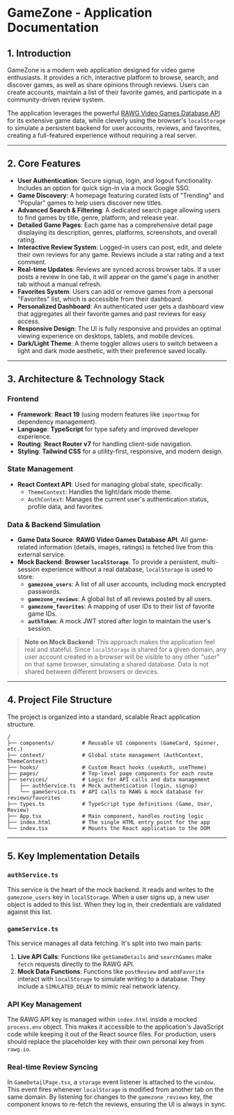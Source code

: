 # GameZone - Application Documentation

## 1. Introduction

GameZone is a modern web application designed for video game enthusiasts. It provides a rich, interactive platform to browse, search, and discover games, as well as share opinions through reviews. Users can create accounts, maintain a list of their favorite games, and participate in a community-driven review system.

The application leverages the powerful [RAWG Video Games Database API](https://rawg.io/apidocs) for its extensive game data, while cleverly using the browser's `localStorage` to simulate a persistent backend for user accounts, reviews, and favorites, creating a full-featured experience without requiring a real server.

---

## 2. Core Features

- **User Authentication**: Secure signup, login, and logout functionality. Includes an option for quick sign-in via a mock Google SSO.
- **Game Discovery**: A homepage featuring curated lists of "Trending" and "Popular" games to help users discover new titles.
- **Advanced Search & Filtering**: A dedicated search page allowing users to find games by title, genre, platform, and release year.
- **Detailed Game Pages**: Each game has a comprehensive detail page displaying its description, genres, platforms, screenshots, and overall rating.
- **Interactive Review System**: Logged-in users can post, edit, and delete their own reviews for any game. Reviews include a star rating and a text comment.
- **Real-time Updates**: Reviews are synced across browser tabs. If a user posts a review in one tab, it will appear on the game's page in another tab without a manual refresh.
- **Favorites System**: Users can add or remove games from a personal "Favorites" list, which is accessible from their dashboard.
- **Personalized Dashboard**: An authenticated user gets a dashboard view that aggregates all their favorite games and past reviews for easy access.
- **Responsive Design**: The UI is fully responsive and provides an optimal viewing experience on desktops, tablets, and mobile devices.
- **Dark/Light Theme**: A theme toggler allows users to switch between a light and dark mode aesthetic, with their preference saved locally.

---

## 3. Architecture & Technology Stack

### Frontend

- **Framework**: **React 19** (using modern features like `importmap` for dependency management).
- **Language**: **TypeScript** for type safety and improved developer experience.
- **Routing**: **React Router v7** for handling client-side navigation.
- **Styling**: **Tailwind CSS** for a utility-first, responsive, and modern design.

### State Management

- **React Context API**: Used for managing global state, specifically:
    - `ThemeContext`: Handles the light/dark mode theme.
    - `AuthContext`: Manages the current user's authentication status, profile data, and favorites.

### Data & Backend Simulation

- **Game Data Source**: **RAWG Video Games Database API**. All game-related information (details, images, ratings) is fetched live from this external service.
- **Mock Backend**: **Browser `localStorage`**. To provide a persistent, multi-session experience without a real database, `localStorage` is used to store:
    - **`gamezone_users`**: A list of all user accounts, including mock encrypted passwords.
    - **`gamezone_reviews`**: A global list of all reviews posted by all users.
    - **`gamezone_favorites`**: A mapping of user IDs to their list of favorite game IDs.
    - **`authToken`**: A mock JWT stored after login to maintain the user's session.

> **Note on Mock Backend**: This approach makes the application feel real and stateful. Since `localStorage` is shared for a given domain, any user account created in a browser will be visible to any other "user" on that same browser, simulating a shared database. Data is not shared between different browsers or devices.

---

## 4. Project File Structure

The project is organized into a standard, scalable React application structure.

```
/
├── components/         # Reusable UI components (GameCard, Spinner, etc.)
├── context/            # Global state management (AuthContext, ThemeContext)
├── hooks/              # Custom React hooks (useAuth, useTheme)
├── pages/              # Top-level page components for each route
├── services/           # Logic for API calls and data management
│   ├── authService.ts  # Mock authentication (login, signup)
│   └── gameService.ts  # API calls to RAWG & mock database for reviews/favorites
├── types.ts            # TypeScript type definitions (Game, User, Review)
├── App.tsx             # Main component, handles routing logic
├── index.html          # The single HTML entry point for the app
└── index.tsx           # Mounts the React application to the DOM
```

---

## 5. Key Implementation Details

### `authService.ts`

This service is the heart of the mock backend. It reads and writes to the `gamezone_users` key in `localStorage`. When a user signs up, a new user object is added to this list. When they log in, their credentials are validated against this list.

### `gameService.ts`

This service manages all data fetching. It's split into two main parts:
1.  **Live API Calls**: Functions like `getGameDetails` and `searchGames` make `fetch` requests directly to the RAWG API.
2.  **Mock Data Functions**: Functions like `postReview` and `addFavorite` interact with `localStorage` to simulate writing to a database. They include a `SIMULATED_DELAY` to mimic real network latency.

### API Key Management

The RAWG API key is managed within `index.html` inside a mocked `process.env` object. This makes it accessible to the application's JavaScript code while keeping it out of the React source files. For production, users should replace the placeholder key with their own personal key from `rawg.io`.

### Real-time Review Syncing

In `GameDetailPage.tsx`, a `storage` event listener is attached to the `window`. This event fires whenever `localStorage` is modified from another tab on the same domain. By listening for changes to the `gamezone_reviews` key, the component knows to re-fetch the reviews, ensuring the UI is always in sync.
